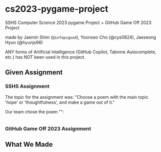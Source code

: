 # cs2023-pygame-project
SSHS Computer Science 2023 pygame Project + GitHub Game Off 2023 Project

made by Jaemin Shim (`@infopcgood`), Yoonseo Cho (@cys0824), Jaeseong Hyun (@hyunjs96)

ANY forms of Artificial Intelligence (GitHub Copilot, Tabnine Autocomplete, etc.) has NOT been used in this project.
## Given Assignment
### SSHS Assignment
The topic for the assignment was: "Choose a poem with the main topic 'hope' or 'thoughtfulness', and make a game out of it."

Our team chose the poem "":
```

```

### GitHub Game Off 2023 Assignment

## What We Made
